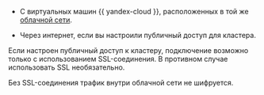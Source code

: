 
* С виртуальных машин {{ yandex-cloud }}, расположенных в той же [облачной сети](../../vpc/concepts/network.md).


* Через интернет, если вы настроили публичный доступ для кластера.

Если настроен публичный доступ к кластеру, подключение возможно только с использованием SSL-соединения. В противном случае использовать SSL необязательно.

Без SSL-соединения трафик внутри облачной сети не шифруется.
